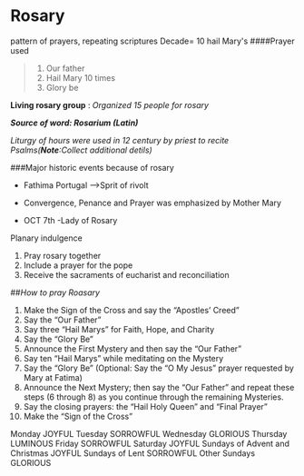 # Rosary


pattern of prayers, repeating scriptures
Decade= 10 hail Mary's
####Prayer used
> 
> 1. Our father
 > 1. Hail Mary 10 times
 > 1. Glory be



**Living rosary group** : _Organized 15 people for rosary_

_**Source of word: Rosarium (Latin)**_

_Liturgy of hours were used in 12 century by priest to recite Psalms(**Note**:Collect additional detils)_

###Major historic events because of rosary
* Fathima Portugal -->Sprit of rivolt
* Convergence, Penance and Prayer was emphasized by Mother Mary

* OCT 7th -Lady of Rosary


Planary indulgence
1. Pray rosary together
1. Include a prayer for the pope
1. Receive the sacraments of eucharist and reconciliation

##_How to pray Roasary_

1. Make the Sign of the Cross and say the “Apostles’ Creed”
1. Say the “Our Father”
1. Say three “Hail Marys” for Faith, Hope, and Charity
1. Say the “Glory Be”
1. Announce the First Mystery and then say the “Our Father”
1. Say ten “Hail Marys” while meditating on the Mystery
1. Say the “Glory Be” (Optional: Say the “O My Jesus” prayer requested by Mary at Fatima)
1. Announce the Next Mystery; then say the “Our Father” and repeat these steps (6 through 8) as you continue through the remaining Mysteries.
1. Say the closing prayers: the “Hail Holy Queen” and “Final Prayer”
1. Make the “Sign of the Cross”



Monday     JOYFUL
Tuesday    SORROWFUL
Wednesday  GLORIOUS
Thursday   LUMINOUS
Friday     SORROWFUL
Saturday   JOYFUL
Sundays of Advent and Christmas JOYFUL
Sundays of Lent SORROWFUL
Other Sundays GLORIOUS